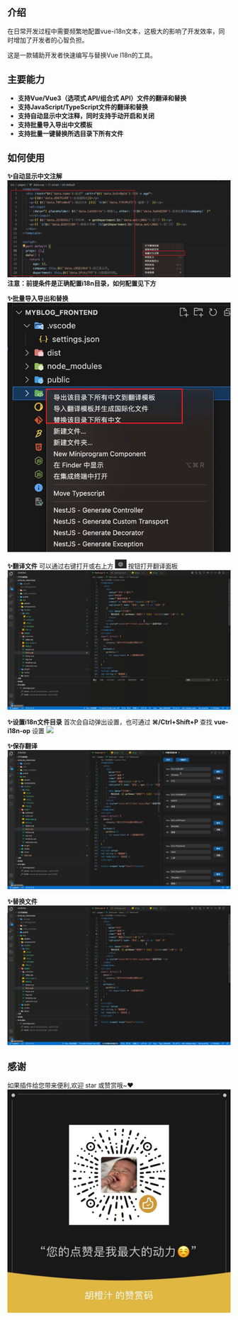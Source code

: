 ## 介绍
在日常开发过程中需要频繁地配置vue-i18n文本，这极大的影响了开发效率，同时增加了开发者的心智负担。

这是一款辅助开发者快速编写与替换Vue I18n的工具。

## 主要能力

* **支持Vue/Vue3（选项式 API/组合式 API）文件的翻译和替换**
* **支持JavaScript/TypeScript文件的翻译和替换**
* **支持自动显示中文注释，同时支持手动开启和关闭**
* **支持批量导入导出中文模板**
* **支持批量一键替换所选目录下所有文件**

## 如何使用
  **✨自动显示中文注解**
![](assets/showTips.png)
**注意：前提条件是正确配置i18n目录，如何配置见下方**

  **✨批量导入导出和替换**
![](assets/mutiple.png)

  **✨翻译文件**
  可以通过右键打开或右上方 <img src="/assets/icont.png" width="5%"> 按钮打开翻译面板
![](assets/open.gif)

  **✨设置i18n文件目录**
  首次会自动弹出设置，也可通过 **⌘/Ctrl+Shift+P** 查找 **vue-i18n-op** 设置
![](assets/set.gif)

  **✨保存翻译**
![](assets/save.gif)

  **✨替换文件**
![](assets/replace.gif)

## 感谢
如果插件给您带来便利,欢迎 star 或赞赏哦~❤️
![](assets/zan.jpg)